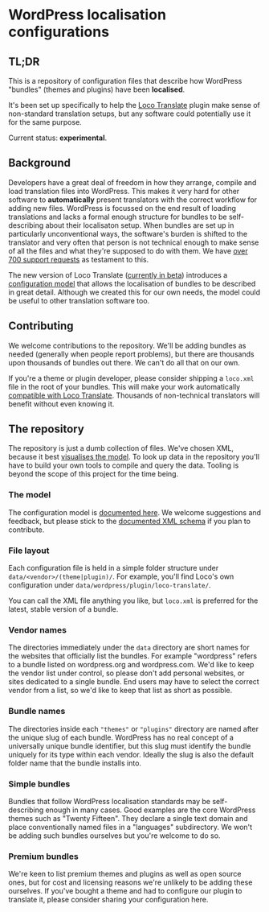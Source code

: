 # WordPress localisation configurations

## TL;DR

This is a repository of configuration files that describe how WordPress "bundles" (themes and plugins) have been **localised**.

It's been set up specifically to help the [Loco Translate](https://localise.biz/help/wordpress/translate-plugin) plugin make sense of non-standard translation setups, but any software could potentially use it for the same purpose.

Current status: **experimental**.


## Background

Developers have a great deal of freedom in how they arrange, compile and load translation files into WordPress. This makes it very hard for other software to **automatically** present translators with the correct workflow for adding new files. WordPress is focussed on the end result of loading translations and lacks a formal enough structure for bundles to be self-describing about their localisaton setup. When bundles are set up in particularly unconventional ways, the software's burden is shifted to the translator and very often that person is not technical enough to make sense of all the files and what they're supposed to do with them. We have [over 700 support requests](https://wordpress.org/support/plugin/loco-translate) as testament to this.

The new version of Loco Translate ([currently in beta](https://localise.biz/help/wordpress/translate-plugin/developers)) introduces a [configuration model](https://localise.biz/help/wordpress/translate-plugin/manual/bundle-config) that allows the localisation of bundles to be described in great detail. Although we created this for our own needs, the model could be useful to other translation software too.



## Contributing

We welcome contributions to the repository. We'll be adding bundles as needed (generally when people report problems), but there are thousands upon thousands of bundles out there. We can't do all that on our own.

If you're a theme or plugin developer, please consider shipping a `loco.xml` file in the root of your bundles. This will make your work automatically [compatible with Loco Translate](https://localise.biz/help/wordpress/translate-plugin/authors). Thousands of non-technical translators will benefit without even knowing it.



## The repository

The repository is just a dumb collection of files. We've chosen XML, because it best [visualises the model](https://localise.biz/help/wordpress/translate-plugin/manual/bundle-config/schema). To look up data in the repository you'll have to build your own tools to compile and query the data. Tooling is beyond the scope of this project for the time being.

### The model

The configuration model is [documented here](https://localise.biz/help/wordpress/translate-plugin/manual/bundle-config/). We welcome suggestions and feedback, but please stick to the [documented XML schema](https://localise.biz/help/wordpress/translate-plugin/manual/bundle-config/schema) if you plan to contribute.

### File layout

Each configuration file is held in a simple folder structure under `data/<vendor>/(theme|plugin)/`. For example, you'll find Loco's own configuration under `data/wordpress/plugin/loco-translate/`.

You can call the XML file anything you like, but `loco.xml` is preferred for the latest, stable version of a bundle.

### Vendor names

The directories immediately under the `data` directory are short names for the websites that officially list the bundles. For example "wordpress" refers to a bundle listed on wordpress.org and wordpress.com. We'd like to keep the vendor list under control, so please don't add personal websites, or sites dedicated to a single bundle. End users may have to select the correct vendor from a list, so we'd like to keep that list as short as possible.

### Bundle names

The directories inside each `"themes"` or `"plugins"` directory are named after the unique slug of each bundle. WordPress has no real concept of a universally unique bundle identifier, but this slug must identify the bundle uniquely for its type within each vendor. Ideally the slug is also the default folder name that the bundle installs into.


### Simple bundles

Bundles that follow WordPress localisation standards may be self-describing enough in many cases. Good examples are the core WordPress themes such as "Twenty Fifteen". 
They declare a single text domain and place conventionally named files in a "languages" subdirectory. We won't be adding such bundles ourselves but you're welcome to do so.

### Premium bundles

We're keen to list premium themes and plugins as well as open source ones, but for cost and licensing reasons we're unlikely to be adding these ourselves. If you've bought a theme and had to configure our plugin to translate it, please consider sharing your configuration here.

